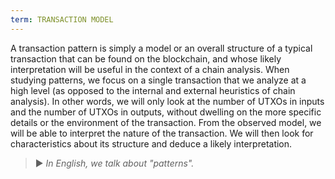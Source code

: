 ```yaml
---
term: TRANSACTION MODEL
---
```


A transaction pattern is simply a model or an overall structure of a typical transaction that can be found on the blockchain, and whose likely interpretation will be useful in the context of a chain analysis. When studying patterns, we focus on a single transaction that we analyze at a high level (as opposed to the internal and external heuristics of chain analysis). In other words, we will only look at the number of UTXOs in inputs and the number of UTXOs in outputs, without dwelling on the more specific details or the environment of the transaction. From the observed model, we will be able to interpret the nature of the transaction. We will then look for characteristics about its structure and deduce a likely interpretation.

> ► *In English, we talk about "patterns".*